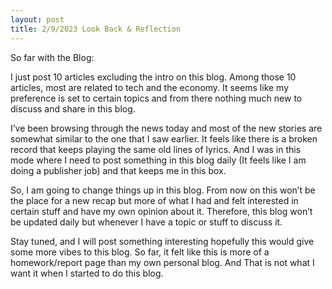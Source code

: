 ```yaml
---
layout: post
title: 2/9/2023 Look Back & Reflection
---
```



So far with the Blog:

I just post 10 articles excluding the intro on this blog. Among those 10 articles, most are related to tech and the economy. 
It seems like my preference is set to certain topics and from there nothing much new to discuss and share in this blog. 

I’ve been browsing through the news today and most of the new stories are somewhat similar to the one that I saw earlier. 
It feels like there is a broken record that keeps playing the same old lines of lyrics. 
And I was in this mode where I need to post something in this blog daily (It feels like I am doing a publisher job) and that keeps me in this box.

So, I am going to change things up in this blog. 
From now on this won’t be the place for a new recap but more of what I had and felt interested in certain stuff and have my own opinion about it. 
Therefore, this blog won’t be updated daily but whenever I have a topic or stuff to discuss it.

Stay tuned, and I will post something interesting hopefully this would give some more vibes to this blog. 
So far, it felt like this is more of a homework/report page than my own personal blog. And That is not what I want it when I started to do this blog. 
